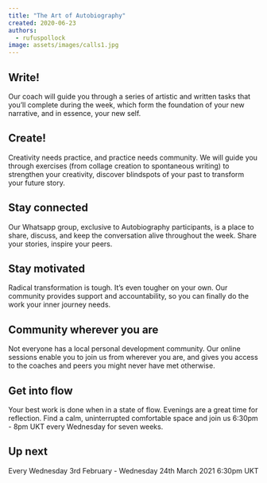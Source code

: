 ```yaml
---
title: "The Art of Autobiography"
created: 2020-06-23
authors: 
  - rufuspollock
image: assets/images/calls1.jpg
---
```


## Write!

Our coach will guide you through a series of artistic and written tasks that you’ll complete during the week, which form the foundation of your new narrative, and in essence, your new self.

## Create!

Creativity needs practice, and practice needs community. We will guide you through exercises (from collage creation to spontaneous writing) to strengthen your creativity, discover blindspots of your past to transform your future story.

## Stay connected 

Our Whatsapp group, exclusive to Autobiography participants, is a place to share, discuss, and keep the conversation alive throughout the week. Share your stories, inspire your peers.

## Stay motivated

Radical transformation is tough. It’s even tougher on your own. Our community provides support and accountability, so you can finally do the work your inner journey needs. 

## Community wherever you are

Not everyone has a local personal development community. Our online sessions enable you to join us from wherever you are, and gives you access to the coaches and peers you might never have met otherwise.

## Get into flow

Your best work is done when in a state of flow. Evenings are a great time for reflection. Find a calm, uninterrupted comfortable space and join us 6:30pm - 8pm UKT every Wednesday for seven weeks.

## Up next

Every Wednesday 3rd February - Wednesday 24th March 2021 6:30pm UKT
